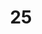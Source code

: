 ---
title: "25"
imageurl: "../src/content/assets/25.webp"
dwnurl: "https://imgs1.thamizhnation.org/25.jpg"
tags: ['thalaivar']
---